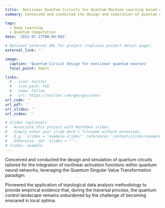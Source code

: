 ```yaml
---
title:  Nonlinear Quantum Circuits for Quantum Machine Learning based on QSVT (Quantum Singular Value Transformation)
summary: Conceived and conducted the design and simulation of quantum circuits tailored for the integration of nonlinear activation functions within quantum neural networks, leveraging the Quantum Singular Value Transformation paradigm.

tags:
  - Deep Learning
  - Quantum Computation
date: '2022-07-17T00:00:00Z'

# Optional external URL for project (replaces project detail page).
external_link: ''

image:
  caption: 'Quantum Circuit design for nonlinear quantum neurons'
  focal_point: Smart

links:
  # - icon: twitter
  #   icon_pack: fab
  #   name: Follow
  #   url: https://twitter.com/georgecushen
url_code: ''
url_pdf: ''
url_slides: ''
url_video: ''

# Slides (optional).
#   Associate this project with Markdown slides.
#   Simply enter your slide deck's filename without extension.
#   E.g. `slides = "example-slides"` references `content/slides/example-slides.md`.
#   Otherwise, set `slides = ""`.
# slides: example
---
```


Conceived and conducted the design and simulation of quantum circuits tailored for the integration of nonlinear activation functions within quantum neural networks, leveraging the Quantum Singular Value Transformation paradigm.

Pioneered the application of topological data analysis methodology to provide empirical evidence that, during the traversal process, the quantum control landscape remains unburdened by the challenge of becoming ensnared in local optima.





